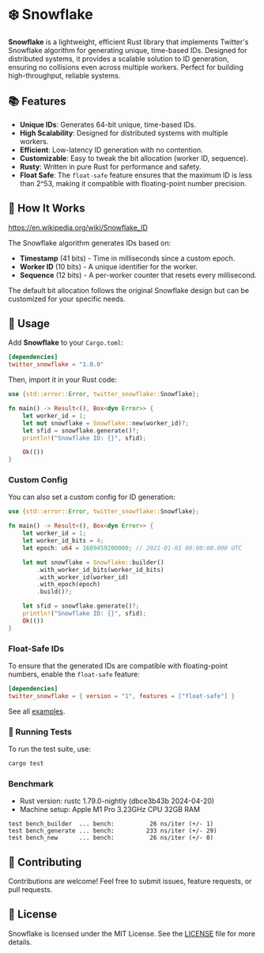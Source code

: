 # ❄️ Snowflake

**Snowflake** is a lightweight, efficient Rust library that implements Twitter's Snowflake algorithm for generating unique, time-based IDs. Designed for distributed systems, it provides a scalable solution to ID generation, ensuring no collisions even across multiple workers. Perfect for building high-throughput, reliable systems.

## 📚 Features

- **Unique IDs**: Generates 64-bit unique, time-based IDs.
- **High Scalability**: Designed for distributed systems with multiple workers.
- **Efficient**: Low-latency ID generation with no contention.
- **Customizable**: Easy to tweak the bit allocation (worker ID, sequence).
- **Rusty**: Written in pure Rust for performance and safety.
- **Float Safe**: The `float-safe` feature ensures that the maximum ID is less than 2^53, making it compatible with floating-point number precision.

## 📐 How It Works

https://en.wikipedia.org/wiki/Snowflake_ID

The Snowflake algorithm generates IDs based on:

- **Timestamp** (41 bits) - Time in milliseconds since a custom epoch.
- **Worker ID** (10 bits) - A unique identifier for the worker.
- **Sequence** (12 bits) - A per-worker counter that resets every millisecond.

The default bit allocation follows the original Snowflake design but can be customized for your specific needs.

## 🚀 Usage

Add **Snowflake** to your `Cargo.toml`:

```toml
[dependencies]
twitter_snowflake = "1.0.0"
```

Then, import it in your Rust code:

```rust
use {std::error::Error, twitter_snowflake::Snowflake};

fn main() -> Result<(), Box<dyn Error>> {
    let worker_id = 1;
    let mut snowflake = Snowflake::new(worker_id)?;
    let sfid = snowflake.generate()?;
    println!("Snowflake ID: {}", sfid);

    Ok(())
}
```

### Custom Config

You can also set a custom config for ID generation:

```rust
use {std::error::Error, twitter_snowflake::Snowflake};

fn main() -> Result<(), Box<dyn Error>> {
    let worker_id = 1;
    let worker_id_bits = 4;
    let epoch: u64 = 1609459200000; // 2021-01-01 00:00:00.000 UTC

    let mut snowflake = Snowflake::builder()
        .with_worker_id_bits(worker_id_bits)
        .with_worker_id(worker_id)
        .with_epoch(epoch)
        .build()?;

    let sfid = snowflake.generate()?;
    println!("Snowflake ID: {}", sfid);
    Ok(())
}
```

### Float-Safe IDs

To ensure that the generated IDs are compatible with floating-point numbers, enable the `float-safe` feature:

```toml
[dependencies]
twitter_snowflake = { version = "1", features = ["float-safe"] }
```

See all [examples](./examples/).

### 🧪 Running Tests

To run the test suite, use:

```bash
cargo test
```

### Benchmark

- Rust version: rustc 1.79.0-nightly (dbce3b43b 2024-04-20)
- Machine setup: Apple M1 Pro 3.23GHz CPU 32GB RAM

```text
test bench_builder  ... bench:          26 ns/iter (+/- 1)
test bench_generate ... bench:         233 ns/iter (+/- 29)
test bench_new      ... bench:          26 ns/iter (+/- 0)
```

## 🤝 Contributing

Contributions are welcome! Feel free to submit issues, feature requests, or pull requests.

## 📄 License

Snowflake is licensed under the MIT License. See the [LICENSE](./LICENSE) file for more details.
